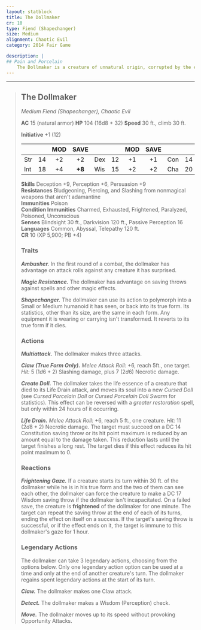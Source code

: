 ```yaml
---
layout: statblock
title: The Dollmaker
cr: 10
type: Fiend (Shapechanger)
size: Medium
alignment: Chaotic Evil
category: 2014 Fair Game

description: |
## Pain and Porcelain
    The Dollmaker is a creature of unnatural origin, corrupted by the energies of the Far Realm and the evil darkness of the Shadowfell. It takes on a harmless form, often that of a small child, and lures victims in. Once it has established a relationship, it drains their life essence, and places what remains of the soul into a porcelain figure that it conjures to its clawed hand. The dolls that it creates are then sold to local villages and small towns, where they attach themselves to a small child or other vulnerable individual. Over time, they form a bond with the child, turning them against their parents. They convince the child to do dark things, such as conjure demons or bring harm to innocents. It provides guidance on these matters. After the bond has been solidified, the doll brings the child to *The dollmaker*, where they will be turned into a doll themselves.
---
```


___
> ## The Dollmaker
> *Medium Fiend (Shapechanger), Chaotic Evil*
> 
> **AC** 15 (natural armor) **HP** 104 (16d8 + 32) **Speed** 30 ft., climb 30 ft.
> 
> **Initiative** +1 (12)
>
> | | | MOD | SAVE | | | MOD | SAVE | | | MOD | SAVE |
> |:--|:-:|:----:|:----:|:--|:-:|:----:|:----:|:--|:-:|:----:|:----:|
> |Str| 14| +2 | +2 |Dex| 12| +1 | +1 |Con| 14| +2 | +2 |
> |Int| 18| +4 | **+8** |Wis| 15| +2 | +2 |Cha| 20| +5 | **+9** |
>
> **Skills** Deception +9, Perception +6, Persuasion +9  
> **Resistances** Bludgeoning, Piercing, and Slashing from nonmagical weapons that aren't adamantine  
> **Immunities** Poison  
> **Condition Immunities** Charmed, Exhausted, Frightened, Paralyzed, Poisoned, Unconscious  
> **Senses** Blindsight 30 ft., Darkvision 120 ft., Passive Perception 16  
> **Languages** Common, Abyssal, Telepathy 120 ft.  
> **CR** 10 (XP 5,900; PB +4)
>
> ### Traits
>
> ***Ambusher.*** In the first round of a combat, the dollmaker has advantage on attack rolls against any creature it has surprised.
>
> ***Magic Resistance.*** The dollmaker has advantage on saving throws against spells and other magic effects.
>
> ***Shapechanger.*** The dollmaker can use its action to polymorph into a Small or Medium humanoid it has seen, or back into its true form. Its statistics, other than its size, are the same in each form. Any equipment it is wearing or carrying isn't transformed. It reverts to its true form if it dies.
>
> ### Actions
>
> ***Multiattack.*** The dollmaker makes three attacks.
>
> ***Claw (True Form Only).*** *Melee Attack Roll:* +6, reach 5ft., one target. *Hit:* 5 ($1d6 + 2$) Slashing damage, plus 7 ($2d6$) Necrotic damage.
>
> ***Create Doll.*** The dollmaker takes the life essence of a creature that died to its Life Drain attack, and moves its soul into a new *Cursed Doll* (see *Cursed Porcelain Doll* or *Cursed Porcelain Doll Swarm* for statistics). This effect can be reversed with a *greater restoration* spell, but only within 24 hours of it occurring.
>
> ***Life Drain.*** *Melee Attack Roll:* +6, reach 5 ft., one creature. *Hit:* 11 ($2d8 + 2$) Necrotic damage. The target must succeed on a DC 14 Constitution saving throw or its hit point maximum is reduced by an amount equal to the damage taken. This reduction lasts until the target finishes a long rest. The target dies if this effect reduces its hit point maximum to 0.
>
> ### Reactions
>
> ***Frightening Gaze.*** If a creature starts its turn within 30 ft. of the dollmaker while he is in his true form and the two of them can see each other, the dollmaker can force the creature to make a DC 17 Wisdom saving throw if the dollmaker isn't incapacitated. On a failed save, the creature is **frightened** of the dollmaker for one minute. The target can repeat the saving throw at the end of each of its turns, ending the effect on itself on a success. If the target's saving throw is successful, or if the effect ends on it, the target is immune to this dollmaker's gaze for 1 hour.
>
> ### Legendary Actions
>
> The dollmaker can take 3 legendary actions, choosing from the options below. Only one legendary action option can be used at a time and only at the end of another creature's turn. The dollmaker regains spent legendary actions at the start of its turn.
>
> ***Claw.*** The dollmaker makes one Claw attack.
>
> ***Detect.*** The dollmaker makes a Wisdom (Perception) check.
>
> ***Move.*** The dollmaker moves up to its speed without provoking Opportunity Attacks.